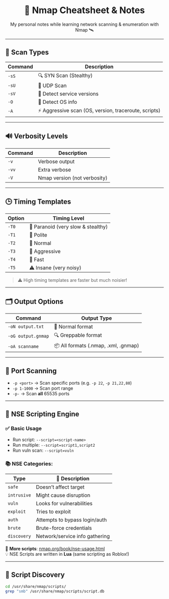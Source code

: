 <h1 align="center">🔎 Nmap Cheatsheet & Notes</h1>
<p align="center">My personal notes while learning network scanning & enumeration with Nmap 🛰️</p>

---

## 📌 Scan Types

| Command       | Description                 |
|---------------|-----------------------------|
| `-sS`         | 🔍 SYN Scan (Stealthy)       |
| `-sU`         | 📡 UDP Scan                  |
| `-sV`         | 🧪 Detect service versions   |
| `-O`          | 🧠 Detect OS info            |
| `-A`          | ⚡ Aggressive scan (OS, version, traceroute, scripts) |

---

## 🔊 Verbosity Levels

| Command  | Description               |
|----------|---------------------------|
| `-v`     | Verbose output            |
| `-vv`    | Extra verbose             |
| `-V`     | Nmap version (not verbosity) |

---

## 🕒 Timing Templates

| Option | Timing Level |
|--------|---------------|
| `-T0`  | 🐢 Paranoid (very slow & stealthy) |
| `-T1`  | 🐌 Polite       |
| `-T2`  | 🚶 Normal       |
| `-T3`  | 🏃 Aggressive   |
| `-T4`  | 🚀 Fast         |
| `-T5`  | ⚠️ Insane (very noisy) |

> ⚠️ High timing templates are faster but much noisier!

---

## 🗂️ Output Options

| Command          | Output Type       |
|------------------|------------------|
| `-oN output.txt` | 📝 Normal format |
| `-oG output.gnmap` | 🔍 Greppable format |
| `-oA scanname`   | 📦 All formats (.nmap, .xml, .gnmap) |

---

## 🎯 Port Scanning

- `-p <port>` → Scan specific ports (e.g. `-p 22`, `-p 21,22,80`)
- `-p 1-1000` → Scan port range
- `-p-` → Scan **all** 65535 ports

---

## 🧬 NSE Scripting Engine

### ✅ Basic Usage

- Run script: `--script=<script-name>`
- Run multiple: `--script=script1,script2`
- Run vuln scan: `--script=vuln`

### 📚 NSE Categories:

| Type       | 🔎 Description                          |
|------------|------------------------------------------|
| `safe`     | Doesn’t affect target                  |
| `intrusive`| Might cause disruption                 |
| `vuln`     | Looks for vulnerabilities              |
| `exploit`  | Tries to exploit                       |
| `auth`     | Attempts to bypass login/auth          |
| `brute`    | Brute-force credentials                |
| `discovery`| Network/service info gathering         |

📖 **More scripts**: [nmap.org/book/nse-usage.html](https://nmap.org/book/nse-usage.html)  
💡 NSE Scripts are written in **Lua** (same scripting as Roblox!)

---

## 🧰 Script Discovery

```bash
cd /usr/share/nmap/scripts/
grep "smb" /usr/share/nmap/scripts/script.db

